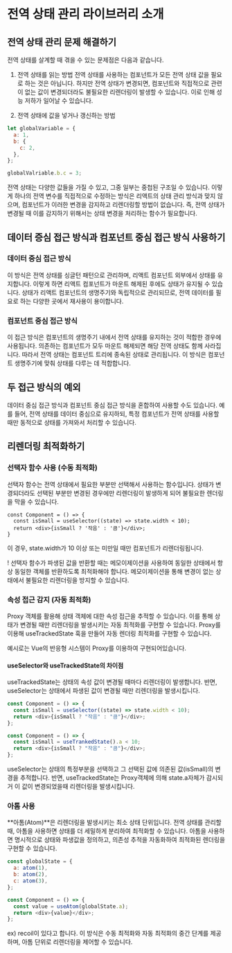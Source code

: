 # 전역 상태 관리 라이브러리 소개

## 전역 상태 관리 문제 해결하기

전역 상태를 살계할 때 겪을 수 있는 문제점은 다음과 같습니다.

1. 전역 상태를 읽는 방법
   전역 상태를 사용하는 컴포넌트가 모든 전역 상태 값을 필요로 하는 것은 아닙니다. 하지만 전역 상태가 변경되면, 컴포넌트와 직접적으로 관련이 없는 값이 변경되더라도 불필요한 리렌더링이 발생할 수 있습니다. 이로 인해 성능 저하가 일어날 수 있습니다.

2. 전역 상태에 값을 넣거나 갱신하는 방법

```js
let globalVariable = {
  a: 1,
  b: {
    c: 2,
  },
};

globalValriable.b.c = 3;
```

전역 상태는 다양한 값들을 가질 수 있고, 그중 일부는 중첩된 구조일 수 있습니다. 이렇게 하나의 전역 변수를 직접적으로 수정하는 방식은 리액트의 상태 관리 방식과 맞지 않으며, 컴포넌트가 이러한 변경을 감지하고 리렌더링할 방법이 없습니다. 즉, 전역 상태가 변경될 때 이를 감지하기 위해서는 상태 변경을 처리하는 함수가 필요합니다.

## 데이터 증심 접근 방식과 컴포넌트 중심 접근 방식 사용하기

### 데이터 중심 접근 방식

이 방식은 전역 상태를 싱글턴 패턴으로 관리하며, 리액트 컴포넌트 외부에서 상태를 유지합니다. 이렇게 하면 리액트 컴포넌트가 마운트 해제된 후에도 상태가 유지될 수 있습니다. 상태가 리액트 컴포넌트의 생명주기와 독립적으로 관리되므로, 전역 데이터를 필요로 하는 다양한 곳에서 재사용이 용이합니다.

### 컴포넌트 중심 접근 방식

이 접근 방식은 컴포넌트의 생명주기 내에서 전역 상태를 유지하는 것이 적합한 경우에 사용됩니다. 의존하는 컴포넌트가 모두 마운트 해제되면 해당 전역 상태도 함께 사라집니다. 따라서 전역 상태는 컴포넌트 트리에 종속된 상태로 관리됩니다. 이 방식은 컴포넌트 생명주기에 맞춰 상태를 다루는 데 적합합니다.

## 두 접근 방식의 예외

데이터 중심 접근 방식과 컴포넌트 중심 접근 방식을 혼합하여 사용할 수도 있습니다. 예를 들어, 전역 상태를 데이터 중심으로 유지하되, 특정 컴포넌트가 전역 상태를 사용할 때만 동적으로 상태를 가져와서 처리할 수 있습니다.

## 리렌더링 최적화하기

### 선택자 함수 사용 (수동 최적화)

선택자 함수는 전역 상태에서 필요한 부분만 선택해서 사용하는 함수입니다. 상태가 변경되더라도 선택된 부분만 변경된 경우에만 리렌더링이 발생하게 되어 불필요한 렌더링을 막을 수 있습니다.

```
const Component = () => {
  const isSmall = useSelector((state) => state.width < 10);
  return <div>{isSmall ? '작음' : '큼'}</div>;
}
```

이 경우, state.width가 10 이상 또는 미만일 때만 컴포넌트가 리렌더링됩니다.

! 선택자 함수가 파생된 값을 반환할 때는 메모이제이션을 사용하여 동일한 상태에서 항상 동일한 객체를 반환하도록 최적화해야 합니다. 메모이제이션을 통해 변경이 없는 상태에서 불필요한 리렌더링을 방지할 수 있습니다.

### 속성 접근 감지 (자동 최적화)

Proxy 객체를 활용해 상태 객체에 대한 속성 접근을 추적할 수 있습니다. 이를 통해 상태가 변경될 때만 리렌더링을 발생시키는 자동 최적화를 구현할 수 있습니다.
Proxy를 이용해 useTrackedState 훅을 만들어 자동 렌더링 최적화를 구현할 수 있습니다. 

예시로는 Vue의 반응형 시스템이 Proxy를 이용하여 구현되어있습니다. 

#### useSelector와 useTrackedState의 차이점
useTrackedState는 상태의 속성 값이 변경될 때마다 리렌더링이 발생합니다. 반면, useSelector는 상태에서 파생된 값이 변경될 때만 리렌더링을 발생시킵니다.

```js
const Component = () => {
  const isSmall = useSelector((state) => state.width < 10);
  return <div>{isSmall ? "작음" : "큼"}</div>;
};

const Component = () => {
  const isSmall = useTrankedState().a < 10;
  return <div>{isSmall ? "작음" : "큼"}</div>;
};
```
useSelector는 상태의 특정부분을 선택하고 그 선택된 값에 의존된 값(isSmall)의 변경을 추적합니다.
반면, useTrackedState는 Proxy객체에 의해 state.a자체가 감시되거 이 값이 변경되었을때 리렌더링을 발생시킵니다.


### 아톰 사용

**아톰(Atom)**은 리렌더링을 발생시키는 최소 상태 단위입니다. 전역 상태를 관리할 때, 아톰을 사용하면 상태를 더 세밀하게 분리하여 최적화할 수 있습니다. 아톰을 사용하면 명시적으로 상태와 파생값을 정의하고, 의존성 추적을 자동화하여 최적화된 렌더링을 구현할 수 있습니다.

```js
const globalState = {
  a: atom(1),
  b: atom(2),
  c: atom(3),
};

const Component = () => {
  const value = useAtom(globalState.a);
  return <div>{value}</div>;
};
```
ex) recoil이 있다고 합니다. 
이 방식은 수동 최적화와 자동 최적화의 중간 단계를 제공하며, 아톰 단위로 리렌더링을 제어할 수 있습니다.
